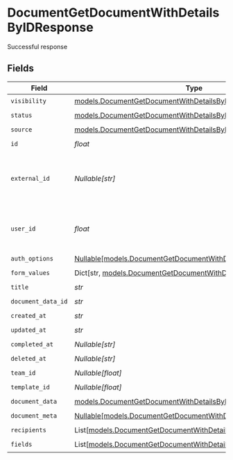 # DocumentGetDocumentWithDetailsByIDResponse

Successful response


## Fields

| Field                                                                                                                          | Type                                                                                                                           | Required                                                                                                                       | Description                                                                                                                    |
| ------------------------------------------------------------------------------------------------------------------------------ | ------------------------------------------------------------------------------------------------------------------------------ | ------------------------------------------------------------------------------------------------------------------------------ | ------------------------------------------------------------------------------------------------------------------------------ |
| `visibility`                                                                                                                   | [models.DocumentGetDocumentWithDetailsByIDVisibility](../models/documentgetdocumentwithdetailsbyidvisibility.md)               | :heavy_check_mark:                                                                                                             | N/A                                                                                                                            |
| `status`                                                                                                                       | [models.DocumentGetDocumentWithDetailsByIDStatus](../models/documentgetdocumentwithdetailsbyidstatus.md)                       | :heavy_check_mark:                                                                                                             | N/A                                                                                                                            |
| `source`                                                                                                                       | [models.DocumentGetDocumentWithDetailsByIDSource](../models/documentgetdocumentwithdetailsbyidsource.md)                       | :heavy_check_mark:                                                                                                             | N/A                                                                                                                            |
| `id`                                                                                                                           | *float*                                                                                                                        | :heavy_check_mark:                                                                                                             | N/A                                                                                                                            |
| `external_id`                                                                                                                  | *Nullable[str]*                                                                                                                | :heavy_check_mark:                                                                                                             | A custom external ID you can use to identify the document.                                                                     |
| `user_id`                                                                                                                      | *float*                                                                                                                        | :heavy_check_mark:                                                                                                             | The ID of the user that created this document.                                                                                 |
| `auth_options`                                                                                                                 | [Nullable[models.DocumentGetDocumentWithDetailsByIDAuthOptions]](../models/documentgetdocumentwithdetailsbyidauthoptions.md)   | :heavy_check_mark:                                                                                                             | N/A                                                                                                                            |
| `form_values`                                                                                                                  | Dict[str, [models.DocumentGetDocumentWithDetailsByIDFormValues](../models/documentgetdocumentwithdetailsbyidformvalues.md)]    | :heavy_check_mark:                                                                                                             | N/A                                                                                                                            |
| `title`                                                                                                                        | *str*                                                                                                                          | :heavy_check_mark:                                                                                                             | N/A                                                                                                                            |
| `document_data_id`                                                                                                             | *str*                                                                                                                          | :heavy_check_mark:                                                                                                             | N/A                                                                                                                            |
| `created_at`                                                                                                                   | *str*                                                                                                                          | :heavy_check_mark:                                                                                                             | N/A                                                                                                                            |
| `updated_at`                                                                                                                   | *str*                                                                                                                          | :heavy_check_mark:                                                                                                             | N/A                                                                                                                            |
| `completed_at`                                                                                                                 | *Nullable[str]*                                                                                                                | :heavy_check_mark:                                                                                                             | N/A                                                                                                                            |
| `deleted_at`                                                                                                                   | *Nullable[str]*                                                                                                                | :heavy_check_mark:                                                                                                             | N/A                                                                                                                            |
| `team_id`                                                                                                                      | *Nullable[float]*                                                                                                              | :heavy_check_mark:                                                                                                             | N/A                                                                                                                            |
| `template_id`                                                                                                                  | *Nullable[float]*                                                                                                              | :heavy_check_mark:                                                                                                             | N/A                                                                                                                            |
| `document_data`                                                                                                                | [models.DocumentGetDocumentWithDetailsByIDDocumentData](../models/documentgetdocumentwithdetailsbyiddocumentdata.md)           | :heavy_check_mark:                                                                                                             | N/A                                                                                                                            |
| `document_meta`                                                                                                                | [Nullable[models.DocumentGetDocumentWithDetailsByIDDocumentMeta]](../models/documentgetdocumentwithdetailsbyiddocumentmeta.md) | :heavy_check_mark:                                                                                                             | N/A                                                                                                                            |
| `recipients`                                                                                                                   | List[[models.DocumentGetDocumentWithDetailsByIDRecipient](../models/documentgetdocumentwithdetailsbyidrecipient.md)]           | :heavy_check_mark:                                                                                                             | N/A                                                                                                                            |
| `fields`                                                                                                                       | List[[models.DocumentGetDocumentWithDetailsByIDField](../models/documentgetdocumentwithdetailsbyidfield.md)]                   | :heavy_check_mark:                                                                                                             | N/A                                                                                                                            |